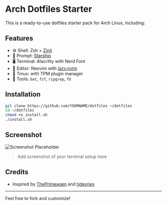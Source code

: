 # Arch Dotfiles Starter

This is a ready-to-use dotfiles starter pack for Arch Linux, including:

## Features

- ⚙️ Shell: Zsh + [Zinit](https://github.com/zdharma-continuum/zinit)
- 🚀 Prompt: [Starship](https://starship.rs)
- 🖥️ Terminal: Alacritty with Nerd Font
- 🧠 Editor: Neovim with [lazy.nvim](https://github.com/folke/lazy.nvim)
- 🔧 Tmux: with TPM plugin manager
- 🎨 Tools: `bat`, `fzf`, `ripgrep`, `fd`

## Installation

```bash
git clone https://github.com/YOURNAME/dotfiles ~/dotfiles
cd ~/dotfiles
chmod +x install.sh
./install.sh
```

## Screenshot

![Screenshot Placeholder](https://via.placeholder.com/800x400?text=Your+Terminal+Setup)

> Add screenshot of your terminal setup here

## Credits

- Inspired by [ThePrimeagen](https://github.com/ThePrimeagen) and [tjdevries](https://github.com/tjdevries)

---

Feel free to fork and customize!
